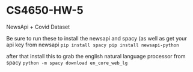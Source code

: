 # CS4650-HW-5
NewsApi + Covid Dataset

Be sure to run these to install the newsapi and spacy (as well as get your api key from newsapi
`pip install spacy
pip install newsapi-python`

after that install this to grab the english natural language processor from spacy
`python -m spacy download en_core_web_lg`

